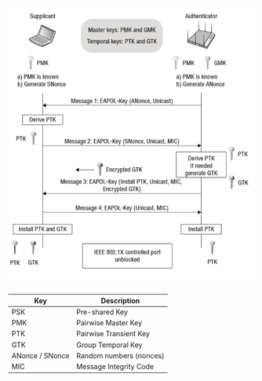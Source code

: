 ![alt text](images/handshake.png)


| Key               | Description             |
| -----------       | -----------             |
| PSK               | Pre-shared Key          |
| PMK               | Pairwise Master Key     |
| PTK               | Pairwise Transient Key  |
| GTK               | Group Temporal Key      |
| ANonce / SNonce   | Random numbers (nonces) |
| MIC               | Message Integrity Code  | 